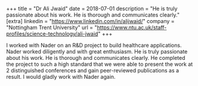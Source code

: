 +++
title = "Dr Ali Jwaid"
date = 2018-07-01
description = "He is truly passionate about his work. He is thorough and communicates clearly."
[extra]
linkedin = "https://www.linkedin.com/in/alijwaid/"
company = "Nottingham Trent University"
url = "https://www.ntu.ac.uk/staff-profiles/science-technology/ali-jwaid"
+++

I worked with Nader on an R&D project to build healthcare applications. Nader worked diligently and with great 
enthusiasm. He is truly passionate about his work. He is thorough and communicates clearly. He completed the project 
to such a high standard that we were able to present the work at 2 distinguished conferences and gain peer-reviewed 
publications as a result. I would gladly work with Nader again. 